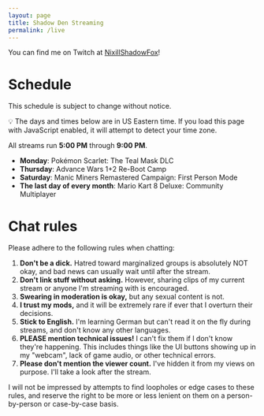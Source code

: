 ```yaml
---
layout: page
title: Shadow Den Streaming
permalink: /live
---
```


You can find me on Twitch at [NixillShadowFox](https://l.nixill.net/ttv)!

# Schedule
This schedule is subject to change without notice.

<span id="time-notice">💡 The days and times below are in US Eastern time. If you load this page with JavaScript enabled, it will attempt to detect your time zone.</span>

All streams run **<span id="startTime">5:00 PM</span>** through **<span id="endTime">9:00 PM</span>**.

* **<span id="monday">Monday</span>**: Pokémon Scarlet: The Teal Mask DLC
* **<span id="thursday">Thursday</span>**: Advance Wars 1+2 Re-Boot Camp
* **<span id="saturday">Saturday</span>**: Manic Miners Remastered Campaign: First Person Mode
* **The <span id="last">last</span> day of every month**: Mario Kart 8 Deluxe: Community Multiplayer

<script src="/scripts/luxon.js"></script>
<script>
  var DateTime = luxon.DateTime;
  // Set the timezone to my own
  var now = DateTime.now().setZone("America/Detroit");
  // Set all the times and days correctly
  var streamStart = now.set({ hour: 17, minute: 0, second: 0 });
  var streamEnd = now.set({ hour: 21, minute: 0, second: 0 });
  var monday = streamStart.set({ weekday: 1 });
  var thursday = streamStart.set({ weekday: 4 });
  var saturday = streamStart.set({ weekday: 6 });
  // Set all timezones to the reader's
  var localZone = "local";
  streamStart = streamStart.setZone(localZone);
  streamEnd = streamEnd.setZone(localZone);
  monday = monday.setZone(localZone);
  thursday = thursday.setZone(localZone);
  saturday = saturday.setZone(localZone);
  // And now set the spans above
  document.getElementById("startTime").innerText = streamStart.toLocaleString(DateTime.TIME_SIMPLE);
  document.getElementById("endTime").innerText = streamEnd.toLocaleString(DateTime.TIME_SIMPLE);
  document.getElementById("monday").innerText = monday.weekdayLong;
  document.getElementById("thursday").innerText = thursday.weekdayLong;
  document.getElementById("saturday").innerText = saturday.weekdayLong;
  document.getElementById("last").innerText = (monday.weekday == 1)?"last":"first";
  document.getElementById("time-notice").innerText = "✅ The days and times below are in your local time.";
</script>

# Chat rules
Please adhere to the following rules when chatting:

1. **Don't be a dick.** Hatred toward marginalized groups is absolutely NOT okay, and bad news can usually wait until after the stream.
2. **Don't link stuff without asking.** However, sharing clips of my current stream or anyone I'm streaming with is encouraged.
3. **Swearing in moderation is okay,** but any sexual content is not.
4. **I trust my mods,** and it will be extremely rare if ever that I overturn their decisions.
5. **Stick to English.** I'm learning German but can't read it on the fly during streams, and don't know any other languages.
6. **PLEASE mention technical issues!** I can't fix them if I don't know they're happening. This includes things like the UI buttons showing up in my "webcam", lack of game audio, or other technical errors.
7. **Please don't mention the viewer count.** I've hidden it from my views on purpose. I'll take a look after the stream.

I will not be impressed by attempts to find loopholes or edge cases to these rules, and reserve the right to be more or less lenient on them on a person-by-person or case-by-case basis.